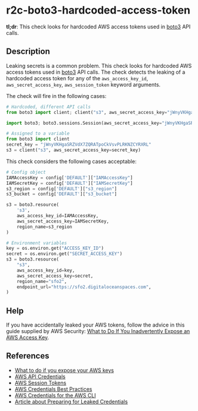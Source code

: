 # r2c-boto3-hardcoded-access-token

**tl;dr**: This check looks for hardcoded AWS access tokens used in [boto3](https://boto3.amazonaws.com/v1/documentation/api/latest/index.html) API calls.


## Description
Leaking secrets is a common problem. This check looks for hardcoded AWS access tokens used in [boto3](https://boto3.amazonaws.com/v1/documentation/api/latest/index.html) API calls. The check detects the leaking of a hardcoded access token for any of the `aws_access_key_id`, `aws_secret_access_key`, `aws_session_token` keyword arguments.

The check will fire in the following cases:

``` python
# Hardcoded, different API calls
from boto3 import client; client("s3", aws_secret_access_key="jWnyVKHgaSRZVdX7ZQRATpoCkVsvPLRKNZCYRXRL")

import boto3; boto3.sessions.Session(aws_secret_access_key="jWnyVKHgaSRZVdX7ZQRATpoCkVsvPLRKNZCYRXRL")

# Assigned to a variable
from boto3 import client
secret_key = "jWnyVKHgaSRZVdX7ZQRATpoCkVsvPLRKNZCYRXRL"
s3 = client("s3", aws_secret_access_key=secret_key)
```

This check considers the following cases acceptable:

``` python
# Config object
IAMAccessKey = config['DEFAULT']["IAMAccessKey"]
IAMSecretKey = config['DEFAULT']["IAMSecretKey"]
s3_region = config['DEFAULT']["s3_region"]
s3_bucket = config['DEFAULT']["s3_bucket"]

s3 = boto3.resource(
    's3',
    aws_access_key_id=IAMAccessKey,
    aws_secret_access_key=IAMSecretKey,
    region_name=s3_region
)

# Environment variables
key = os.environ.get("ACCESS_KEY_ID")
secret = os.environ.get("SECRET_ACCESS_KEY")
s3 = boto3.resource(
    "s3",
    aws_access_key_id=key,
    aws_secret_access_key=secret,
    region_name="sfo2",
    endpoint_url="https://sfo2.digitaloceanspaces.com",
)
```

## Help

If you have accidentally leaked your AWS tokens, follow the advice in this guide supplied by AWS Security: [What to Do If You Inadvertently Expose an AWS Access Key](https://aws.amazon.com/blogs/security/what-to-do-if-you-inadvertently-expose-an-aws-access-key/).

## References

* [What to do if you expose your AWS keys](https://aws.amazon.com/blogs/security/what-to-do-if-you-inadvertently-expose-an-aws-access-key/)
* [AWS API Credentials](https://docs.aws.amazon.com/STS/latest/APIReference/API_Credentials.html)
* [AWS Session Tokens](https://docs.aws.amazon.com/cli/latest/reference/sts/get-session-token.html)
* [AWS Credentials Best Practices](https://docs.aws.amazon.com/general/latest/gr/aws-access-keys-best-practices.html)
* [AWS Credentials for the AWS CLI](https://boto3.amazonaws.com/v1/documentation/api/latest/guide/quickstart.html#configuration)
* [Article about Preparing for Leaked Credentials](https://medium.com/philosophically-secure/your-aws-keys-will-be-stolen-or-leaked-prepare-yourself-e807473f9665)
